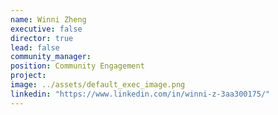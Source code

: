 ```yaml
---
name: Winni Zheng
executive: false
director: true
lead: false
community_manager:   
position: Community Engagement
project:  
image: ../assets/default_exec_image.png
linkedin: "https://www.linkedin.com/in/winni-z-3aa300175/"
---
```

